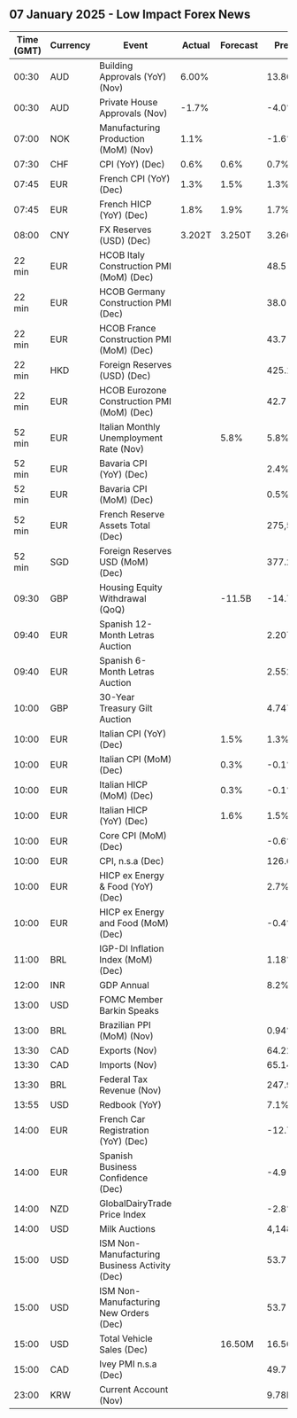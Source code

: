 ## 07 January 2025 - Low Impact Forex News

| Time (GMT) | Currency | Event | Actual | Forecast | Previous |
|------|----------|-------|--------|----------|----------|
| 00:30 | AUD | Building Approvals (YoY) (Nov) | 6.00% |  | 13.80% |
| 00:30 | AUD | Private House Approvals (Nov) | -1.7% |  | -4.0% |
| 07:00 | NOK | Manufacturing Production (MoM) (Nov) | 1.1% |  | -1.6% |
| 07:30 | CHF | CPI (YoY) (Dec) | 0.6% | 0.6% | 0.7% |
| 07:45 | EUR | French CPI (YoY) (Dec) | 1.3% | 1.5% | 1.3% |
| 07:45 | EUR | French HICP (YoY) (Dec) | 1.8% | 1.9% | 1.7% |
| 08:00 | CNY | FX Reserves (USD) (Dec) | 3.202T | 3.250T | 3.266T |
| 22 min | EUR | HCOB Italy Construction PMI (MoM) (Dec) |  |  | 48.5 |
| 22 min | EUR | HCOB Germany Construction PMI (Dec) |  |  | 38.0 |
| 22 min | EUR | HCOB France Construction PMI (MoM) (Dec) |  |  | 43.7 |
| 22 min | HKD | Foreign Reserves (USD) (Dec) |  |  | 425.10B |
| 22 min | EUR | HCOB Eurozone Construction PMI (MoM) (Dec) |  |  | 42.7 |
| 52 min | EUR | Italian Monthly Unemployment Rate (Nov) |  | 5.8% | 5.8% |
| 52 min | EUR | Bavaria CPI (YoY) (Dec) |  |  | 2.4% |
| 52 min | EUR | Bavaria CPI (MoM) (Dec) |  |  | 0.5% |
| 52 min | EUR | French Reserve Assets Total (Dec) |  |  | 275,572.0M |
| 52 min | SGD | Foreign Reserves USD (MoM) (Dec) |  |  | 377.2B |
| 09:30 | GBP | Housing Equity Withdrawal (QoQ) |  | -11.5B | -14.7B |
| 09:40 | EUR | Spanish 12-Month Letras Auction |  |  | 2.207% |
| 09:40 | EUR | Spanish 6-Month Letras Auction |  |  | 2.552% |
| 10:00 | GBP | 30-Year Treasury Gilt Auction |  |  | 4.747% |
| 10:00 | EUR | Italian CPI (YoY) (Dec) |  | 1.5% | 1.3% |
| 10:00 | EUR | Italian CPI (MoM) (Dec) |  | 0.3% | -0.1% |
| 10:00 | EUR | Italian HICP (MoM) (Dec) |  | 0.3% | -0.1% |
| 10:00 | EUR | Italian HICP (YoY) (Dec) |  | 1.6% | 1.5% |
| 10:00 | EUR | Core CPI (MoM) (Dec) |  |  | -0.6% |
| 10:00 | EUR | CPI, n.s.a (Dec) |  |  | 126.62 |
| 10:00 | EUR | HICP ex Energy & Food (YoY) (Dec) |  |  | 2.7% |
| 10:00 | EUR | HICP ex Energy and Food (MoM) (Dec) |  |  | -0.4% |
| 11:00 | BRL | IGP-DI Inflation Index (MoM) (Dec) |  |  | 1.18% |
| 12:00 | INR | GDP Annual |  |  | 8.2% |
| 13:00 | USD | FOMC Member Barkin Speaks |  |  |  |
| 13:00 | BRL | Brazilian PPI (MoM) (Nov) |  |  | 0.94% |
| 13:30 | CAD | Exports (Nov) |  |  | 64.22B |
| 13:30 | CAD | Imports (Nov) |  |  | 65.14B |
| 13:30 | BRL | Federal Tax Revenue (Nov) |  |  | 247.92B |
| 13:55 | USD | Redbook (YoY) |  |  | 7.1% |
| 14:00 | EUR | French Car Registration (YoY) (Dec) |  |  | -12.7% |
| 14:00 | EUR | Spanish Business Confidence (Dec) |  |  | -4.9 |
| 14:00 | NZD | GlobalDairyTrade Price Index |  |  | -2.8% |
| 14:00 | USD | Milk Auctions |  |  | 4,148.0 |
| 15:00 | USD | ISM Non-Manufacturing Business Activity (Dec) |  |  | 53.7 |
| 15:00 | USD | ISM Non-Manufacturing New Orders (Dec) |  |  | 53.7 |
| 15:00 | USD | Total Vehicle Sales (Dec) |  | 16.50M | 16.50M |
| 15:00 | CAD | Ivey PMI n.s.a (Dec) |  |  | 49.7 |
| 23:00 | KRW | Current Account (Nov) |  |  | 9.78B |
